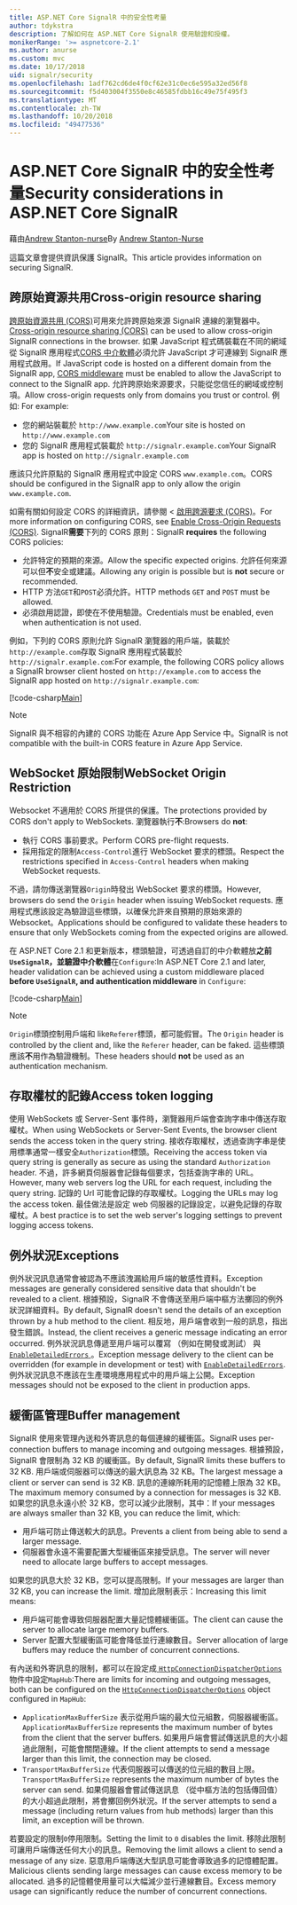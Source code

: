 ```yaml
---
title: ASP.NET Core SignalR 中的安全性考量
author: tdykstra
description: 了解如何在 ASP.NET Core SignalR 使用驗證和授權。
monikerRange: '>= aspnetcore-2.1'
ms.author: anurse
ms.custom: mvc
ms.date: 10/17/2018
uid: signalr/security
ms.openlocfilehash: 1adf762cd6de4f0cf62e31c0ec6e595a32ed56f8
ms.sourcegitcommit: f5d403004f3550e8c46585fdbb16c49e75f495f3
ms.translationtype: MT
ms.contentlocale: zh-TW
ms.lasthandoff: 10/20/2018
ms.locfileid: "49477536"
---
```

# <a name="security-considerations-in-aspnet-core-signalr"></a><span data-ttu-id="59093-103">ASP.NET Core SignalR 中的安全性考量</span><span class="sxs-lookup"><span data-stu-id="59093-103">Security considerations in ASP.NET Core SignalR</span></span>

<span data-ttu-id="59093-104">藉由[Andrew Stanton-nurse](https://twitter.com/anurse)</span><span class="sxs-lookup"><span data-stu-id="59093-104">By [Andrew Stanton-Nurse](https://twitter.com/anurse)</span></span>

<span data-ttu-id="59093-105">這篇文章會提供資訊保護 SignalR。</span><span class="sxs-lookup"><span data-stu-id="59093-105">This article provides information on securing SignalR.</span></span>

## <a name="cross-origin-resource-sharing"></a><span data-ttu-id="59093-106">跨原始資源共用</span><span class="sxs-lookup"><span data-stu-id="59093-106">Cross-origin resource sharing</span></span>

<span data-ttu-id="59093-107">[跨原始資源共用 (CORS)](https://www.w3.org/TR/cors/)可用來允許跨原始來源 SignalR 連線的瀏覽器中。</span><span class="sxs-lookup"><span data-stu-id="59093-107">[Cross-origin resource sharing (CORS)](https://www.w3.org/TR/cors/) can be used to allow cross-origin SignalR connections in the browser.</span></span> <span data-ttu-id="59093-108">如果 JavaScript 程式碼裝載在不同的網域從 SignalR 應用程式[CORS 中介軟體](xref:security/cors)必須允許 JavaScript 才可連線到 SignalR 應用程式啟用。</span><span class="sxs-lookup"><span data-stu-id="59093-108">If JavaScript code is hosted on a different domain from the SignalR app, [CORS middleware](xref:security/cors) must be enabled to allow the JavaScript to connect to the SignalR app.</span></span> <span data-ttu-id="59093-109">允許跨原始來源要求，只能從您信任的網域或控制項。</span><span class="sxs-lookup"><span data-stu-id="59093-109">Allow cross-origin requests only from domains you trust or control.</span></span> <span data-ttu-id="59093-110">例如: </span><span class="sxs-lookup"><span data-stu-id="59093-110">For example:</span></span>

* <span data-ttu-id="59093-111">您的網站裝載於 `http://www.example.com`</span><span class="sxs-lookup"><span data-stu-id="59093-111">Your site is hosted on `http://www.example.com`</span></span>
* <span data-ttu-id="59093-112">您的 SignalR 應用程式裝載於 `http://signalr.example.com`</span><span class="sxs-lookup"><span data-stu-id="59093-112">Your SignalR app is hosted on `http://signalr.example.com`</span></span>

<span data-ttu-id="59093-113">應該只允許原點的 SignalR 應用程式中設定 CORS `www.example.com`。</span><span class="sxs-lookup"><span data-stu-id="59093-113">CORS should be configured in the SignalR app to only allow the origin `www.example.com`.</span></span>

<span data-ttu-id="59093-114">如需有關如何設定 CORS 的詳細資訊，請參閱 <<c0> [ 啟用跨源要求 (CORS)](xref:security/cors)。</span><span class="sxs-lookup"><span data-stu-id="59093-114">For more information on configuring CORS, see [Enable Cross-Origin Requests (CORS)](xref:security/cors).</span></span> <span data-ttu-id="59093-115">SignalR**需要**下列的 CORS 原則：</span><span class="sxs-lookup"><span data-stu-id="59093-115">SignalR **requires** the following CORS policies:</span></span>

* <span data-ttu-id="59093-116">允許特定的預期的來源。</span><span class="sxs-lookup"><span data-stu-id="59093-116">Allow the specific expected origins.</span></span> <span data-ttu-id="59093-117">允許任何來源可以但**不**安全或建議。</span><span class="sxs-lookup"><span data-stu-id="59093-117">Allowing any origin is possible but is **not** secure or recommended.</span></span>
* <span data-ttu-id="59093-118">HTTP 方法`GET`和`POST`必須允許。</span><span class="sxs-lookup"><span data-stu-id="59093-118">HTTP methods `GET` and `POST` must be allowed.</span></span>
* <span data-ttu-id="59093-119">必須啟用認證，即使在不使用驗證。</span><span class="sxs-lookup"><span data-stu-id="59093-119">Credentials must be enabled, even when authentication is not used.</span></span>

<span data-ttu-id="59093-120">例如，下列的 CORS 原則允許 SignalR 瀏覽器的用戶端，裝載於`http://example.com`存取 SignalR 應用程式裝載於`http://signalr.example.com`:</span><span class="sxs-lookup"><span data-stu-id="59093-120">For example, the following CORS policy allows a SignalR browser client hosted on `http://example.com` to access the SignalR app hosted on `http://signalr.example.com`:</span></span>

[!code-csharp[Main](security/sample/Startup.cs?name=snippet1)]

> [!NOTE]
> <span data-ttu-id="59093-121">SignalR 與不相容的內建的 CORS 功能在 Azure App Service 中。</span><span class="sxs-lookup"><span data-stu-id="59093-121">SignalR is not compatible with the built-in CORS feature in Azure App Service.</span></span>

## <a name="websocket-origin-restriction"></a><span data-ttu-id="59093-122">WebSocket 原始限制</span><span class="sxs-lookup"><span data-stu-id="59093-122">WebSocket Origin Restriction</span></span>

<span data-ttu-id="59093-123">Websocket 不適用於 CORS 所提供的保護。</span><span class="sxs-lookup"><span data-stu-id="59093-123">The protections provided by CORS don't apply to WebSockets.</span></span> <span data-ttu-id="59093-124">瀏覽器執行**不**:</span><span class="sxs-lookup"><span data-stu-id="59093-124">Browsers do **not**:</span></span>

* <span data-ttu-id="59093-125">執行 CORS 事前要求。</span><span class="sxs-lookup"><span data-stu-id="59093-125">Perform CORS pre-flight requests.</span></span>
* <span data-ttu-id="59093-126">採用指定的限制`Access-Control`進行 WebSocket 要求的標頭。</span><span class="sxs-lookup"><span data-stu-id="59093-126">Respect the restrictions specified in `Access-Control` headers when making WebSocket requests.</span></span>

<span data-ttu-id="59093-127">不過，請勿傳送瀏覽器`Origin`時發出 WebSocket 要求的標頭。</span><span class="sxs-lookup"><span data-stu-id="59093-127">However, browsers do send the `Origin` header when issuing WebSocket requests.</span></span> <span data-ttu-id="59093-128">應用程式應該設定為驗證這些標頭，以確保允許來自預期的原始來源的 Websocket。</span><span class="sxs-lookup"><span data-stu-id="59093-128">Applications should be configured to validate these headers to ensure that only WebSockets coming from the expected origins are allowed.</span></span>

<span data-ttu-id="59093-129">在 ASP.NET Core 2.1 和更新版本，標頭驗證，可透過自訂的中介軟體放**之前`UseSignalR`，並驗證中介軟體**在`Configure`:</span><span class="sxs-lookup"><span data-stu-id="59093-129">In ASP.NET Core 2.1 and later, header validation can be achieved using a custom middleware placed **before `UseSignalR`, and authentication middleware** in `Configure`:</span></span>

[!code-csharp[Main](security/sample/Startup.cs?name=snippet2)]

> [!NOTE]
> <span data-ttu-id="59093-130">`Origin`標頭控制用戶端和 like`Referer`標頭，都可能假冒。</span><span class="sxs-lookup"><span data-stu-id="59093-130">The `Origin` header is controlled by the client and, like the `Referer` header, can be faked.</span></span> <span data-ttu-id="59093-131">這些標頭應該**不**用作為驗證機制。</span><span class="sxs-lookup"><span data-stu-id="59093-131">These headers should **not** be used as an authentication mechanism.</span></span>

## <a name="access-token-logging"></a><span data-ttu-id="59093-132">存取權杖的記錄</span><span class="sxs-lookup"><span data-stu-id="59093-132">Access token logging</span></span>

<span data-ttu-id="59093-133">使用 WebSockets 或 Server-Sent 事件時，瀏覽器用戶端會查詢字串中傳送存取權杖。</span><span class="sxs-lookup"><span data-stu-id="59093-133">When using WebSockets or Server-Sent Events, the browser client sends the access token in the query string.</span></span> <span data-ttu-id="59093-134">接收存取權杖，透過查詢字串是使用標準通常一樣安全`Authorization`標頭。</span><span class="sxs-lookup"><span data-stu-id="59093-134">Receiving the access token via query string is generally as secure as using the standard `Authorization` header.</span></span> <span data-ttu-id="59093-135">不過，許多網頁伺服器會記錄每個要求，包括查詢字串的 URL。</span><span class="sxs-lookup"><span data-stu-id="59093-135">However, many web servers log the URL for each request, including the query string.</span></span> <span data-ttu-id="59093-136">記錄的 Url 可能會記錄的存取權杖。</span><span class="sxs-lookup"><span data-stu-id="59093-136">Logging the URLs may log the access token.</span></span> <span data-ttu-id="59093-137">最佳做法是設定 web 伺服器的記錄設定，以避免記錄的存取權杖。</span><span class="sxs-lookup"><span data-stu-id="59093-137">A best practice is to set the web server's logging settings to prevent logging access tokens.</span></span>

## <a name="exceptions"></a><span data-ttu-id="59093-138">例外狀況</span><span class="sxs-lookup"><span data-stu-id="59093-138">Exceptions</span></span>

<span data-ttu-id="59093-139">例外狀況訊息通常會被認為不應該洩漏給用戶端的敏感性資料。</span><span class="sxs-lookup"><span data-stu-id="59093-139">Exception messages are generally considered sensitive data that shouldn't be revealed to a client.</span></span> <span data-ttu-id="59093-140">根據預設，SignalR 不會傳送至用戶端中樞方法擲回的例外狀況詳細資料。</span><span class="sxs-lookup"><span data-stu-id="59093-140">By default, SignalR doesn't send the details of an exception thrown by a hub method to the client.</span></span> <span data-ttu-id="59093-141">相反地，用戶端會收到一般的訊息，指出發生錯誤。</span><span class="sxs-lookup"><span data-stu-id="59093-141">Instead, the client receives a generic message indicating an error occurred.</span></span> <span data-ttu-id="59093-142">例外狀況訊息傳遞至用戶端可以覆寫 （例如在開發或測試） 與[ `EnableDetailedErrors` ](xref:signalr/configuration#configure-server-options)。</span><span class="sxs-lookup"><span data-stu-id="59093-142">Exception message delivery to the client can be overridden (for example in development or test) with [`EnableDetailedErrors`](xref:signalr/configuration#configure-server-options).</span></span> <span data-ttu-id="59093-143">例外狀況訊息不應該在生產環境應用程式中的用戶端上公開。</span><span class="sxs-lookup"><span data-stu-id="59093-143">Exception messages should not be exposed to the client in production apps.</span></span>

## <a name="buffer-management"></a><span data-ttu-id="59093-144">緩衝區管理</span><span class="sxs-lookup"><span data-stu-id="59093-144">Buffer management</span></span>

<span data-ttu-id="59093-145">SignalR 使用來管理內送和外寄訊息的每個連線的緩衝區。</span><span class="sxs-lookup"><span data-stu-id="59093-145">SignalR uses per-connection buffers to manage incoming and outgoing messages.</span></span> <span data-ttu-id="59093-146">根據預設，SignalR 會限制為 32 KB 的緩衝區。</span><span class="sxs-lookup"><span data-stu-id="59093-146">By default, SignalR limits these buffers to 32 KB.</span></span> <span data-ttu-id="59093-147">用戶端或伺服器可以傳送的最大訊息為 32 KB。</span><span class="sxs-lookup"><span data-stu-id="59093-147">The largest message a client or server can send is 32 KB.</span></span> <span data-ttu-id="59093-148">訊息的連線所耗用的記憶體上限為 32 KB。</span><span class="sxs-lookup"><span data-stu-id="59093-148">The maximum memory consumed by a connection for messages is 32 KB.</span></span> <span data-ttu-id="59093-149">如果您的訊息永遠小於 32 KB，您可以減少此限制，其中：</span><span class="sxs-lookup"><span data-stu-id="59093-149">If your messages are always smaller than 32 KB, you can reduce the limit, which:</span></span>

* <span data-ttu-id="59093-150">用戶端可防止傳送較大的訊息。</span><span class="sxs-lookup"><span data-stu-id="59093-150">Prevents a client from being able to send a larger message.</span></span>
* <span data-ttu-id="59093-151">伺服器會永遠不需要配置大型緩衝區來接受訊息。</span><span class="sxs-lookup"><span data-stu-id="59093-151">The server will never need to allocate large buffers to accept messages.</span></span>

<span data-ttu-id="59093-152">如果您的訊息大於 32 KB，您可以提高限制。</span><span class="sxs-lookup"><span data-stu-id="59093-152">If your messages are larger than 32 KB, you can increase the limit.</span></span> <span data-ttu-id="59093-153">增加此限制表示：</span><span class="sxs-lookup"><span data-stu-id="59093-153">Increasing this limit means:</span></span>

* <span data-ttu-id="59093-154">用戶端可能會導致伺服器配置大量記憶體緩衝區。</span><span class="sxs-lookup"><span data-stu-id="59093-154">The client can cause the server to allocate large memory buffers.</span></span>
* <span data-ttu-id="59093-155">Server 配置大型緩衝區可能會降低並行連線數目。</span><span class="sxs-lookup"><span data-stu-id="59093-155">Server allocation of large buffers may reduce the number of concurrent connections.</span></span>

<span data-ttu-id="59093-156">有內送和外寄訊息的限制，都可以在設定成[ `HttpConnectionDispatcherOptions` ](xref:signalr/configuration#configure-server-options)物件中設定`MapHub`:</span><span class="sxs-lookup"><span data-stu-id="59093-156">There are limits for incoming and outgoing messages, both can be configured on the [`HttpConnectionDispatcherOptions`](xref:signalr/configuration#configure-server-options) object configured in `MapHub`:</span></span>

* <span data-ttu-id="59093-157">`ApplicationMaxBufferSize` 表示從用戶端的最大位元組數，伺服器緩衝區。</span><span class="sxs-lookup"><span data-stu-id="59093-157">`ApplicationMaxBufferSize` represents the maximum number of bytes from the client that the server buffers.</span></span> <span data-ttu-id="59093-158">如果用戶端會嘗試傳送訊息的大小超過此限制，可能會關閉連線。</span><span class="sxs-lookup"><span data-stu-id="59093-158">If the client attempts to send a message larger than this limit, the connection may be closed.</span></span>
* <span data-ttu-id="59093-159">`TransportMaxBufferSize` 代表伺服器可以傳送的位元組的數目上限。</span><span class="sxs-lookup"><span data-stu-id="59093-159">`TransportMaxBufferSize` represents the maximum number of bytes the server can send.</span></span> <span data-ttu-id="59093-160">如果伺服器會嘗試傳送訊息 （從中樞方法的包括傳回值） 的大小超過此限制，將會擲回例外狀況。</span><span class="sxs-lookup"><span data-stu-id="59093-160">If the server attempts to send a message (including return values from hub methods) larger than this limit, an exception will be thrown.</span></span>

<span data-ttu-id="59093-161">若要設定的限制`0`停用限制。</span><span class="sxs-lookup"><span data-stu-id="59093-161">Setting the limit to `0` disables the limit.</span></span> <span data-ttu-id="59093-162">移除此限制可讓用戶端傳送任何大小的訊息。</span><span class="sxs-lookup"><span data-stu-id="59093-162">Removing the limit allows a client to send a message of any size.</span></span> <span data-ttu-id="59093-163">惡意用戶端傳送大型訊息可能會導致過多的記憶體配置。</span><span class="sxs-lookup"><span data-stu-id="59093-163">Malicious clients sending large messages can cause excess memory to be allocated.</span></span> <span data-ttu-id="59093-164">過多的記憶體使用量可以大幅減少並行連線數目。</span><span class="sxs-lookup"><span data-stu-id="59093-164">Excess memory usage can significantly reduce the number of concurrent connections.</span></span>
